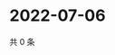 # 2022-07-06

共 0 条

<!-- BEGIN WEIBO -->
<!-- 最后更新时间 Wed Jul 06 2022 12:46:25 GMT+0800 (China Standard Time) -->

<!-- END WEIBO -->
